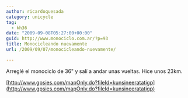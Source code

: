 ```yaml
---
author: ricardoquesada
category: unicycle
tag:
  - kh36
date: "2009-09-08T05:27:00+00:00"
guid: http://www.monociclo.com.ar/?p=93
title: Monocicleando nuevamente
url: /2009/09/07/monocicleando-nuevamente/

---
```

Arreglé el monociclo de 36" y salí a andar unas vueltas. Hice unos 23km.

[http://www.gpsies.com/mapOnly.do?fileId=kunsineeratatigp](http://www.gpsies.com/mapOnly.do?fileId=kunsineeratatigp)
